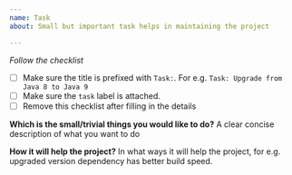 ```yaml
---
name: Task
about: Small but important task helps in maintaining the project

---
```


*Follow the checklist*
- [ ] Make sure the title is prefixed with `Task:`. For e.g. `Task: Upgrade from Java 8 to Java 9`
- [ ] Make sure the `task` label is attached.
- [ ] Remove this checklist after filling in the details

**Which is the small/trivial things you would like to do?**
A clear concise description of what you want to do

**How it will help the project?**
In what ways it will help the project, for e.g. upgraded version dependency has better build speed.
